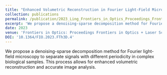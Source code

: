 ```yaml
---
title: "Enhanced Volumetric Reconstruction in Fourier Light-Field Microscopy through Denoising-Sparse Decomposition"
collection: publications
permalink: /publication/2023_Ling_Frontiers_in_Optics_Proceedings_Frontiers_in_Optics__Laser_Science_2023_FiO_LS_2023
excerpt: 'We propose a denoising-sparse decomposition method for Fourier light-field microscopy to separate signals with different periodicity in complex biological samples. This process allows for enhanced volumetric reconstruction and accurate image analysis.'
date: 2023
venue: 'Frontiers in Optics: Proceedings Frontiers in Optics + Laser Science 2023, FiO, LS 2023'
DOI: '10.1364/FIO.2023.FTh3D.4'
---
```

We propose a denoising-sparse decomposition method for Fourier light-field microscopy to separate signals with different periodicity in complex biological samples. This process allows for enhanced volumetric reconstruction and accurate image analysis.
